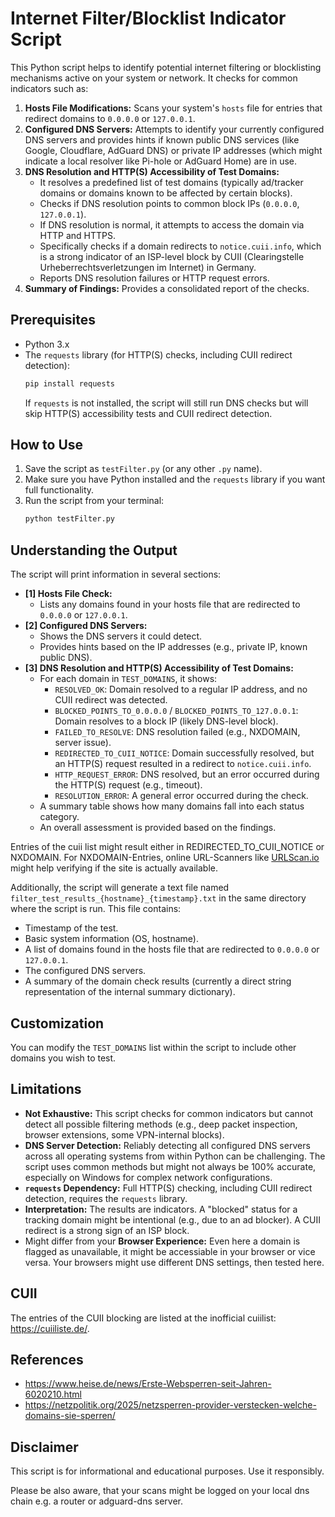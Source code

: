 # Internet Filter/Blocklist Indicator Script

This Python script helps to identify potential internet filtering or blocklisting mechanisms active on your system or network. It checks for common indicators such as:

1.  **Hosts File Modifications:** Scans your system's `hosts` file for entries that redirect domains to `0.0.0.0` or `127.0.0.1`.
2.  **Configured DNS Servers:** Attempts to identify your currently configured DNS servers and provides hints if known public DNS services (like Google, Cloudflare, AdGuard DNS) or private IP addresses (which might indicate a local resolver like Pi-hole or AdGuard Home) are in use.
3.  **DNS Resolution and HTTP(S) Accessibility of Test Domains:**
    *   It resolves a predefined list of test domains (typically ad/tracker domains or domains known to be affected by certain blocks).
    *   Checks if DNS resolution points to common block IPs (`0.0.0.0`, `127.0.0.1`).
    *   If DNS resolution is normal, it attempts to access the domain via HTTP and HTTPS.
    *   Specifically checks if a domain redirects to `notice.cuii.info`, which is a strong indicator of an ISP-level block by CUII (Clearingstelle Urheberrechtsverletzungen im Internet) in Germany.
    *   Reports DNS resolution failures or HTTP request errors.
4.  **Summary of Findings:** Provides a consolidated report of the checks.

## Prerequisites

*   Python 3.x
*   The `requests` library (for HTTP(S) checks, including CUII redirect detection):
    ```bash
    pip install requests
    ```
    If `requests` is not installed, the script will still run DNS checks but will skip HTTP(S) accessibility tests and CUII redirect detection.

## How to Use

1.  Save the script as `testFilter.py` (or any other `.py` name).
2.  Make sure you have Python installed and the `requests` library if you want full functionality.
3.  Run the script from your terminal:
    ```bash
    python testFilter.py
    ```

## Understanding the Output

The script will print information in several sections:

*   **[1] Hosts File Check:**
    *   Lists any domains found in your hosts file that are redirected to `0.0.0.0` or `127.0.0.1`.
*   **[2] Configured DNS Servers:**
    *   Shows the DNS servers it could detect.
    *   Provides hints based on the IP addresses (e.g., private IP, known public DNS).
*   **[3] DNS Resolution and HTTP(S) Accessibility of Test Domains:**
    *   For each domain in `TEST_DOMAINS`, it shows:
        *   `RESOLVED_OK`: Domain resolved to a regular IP address, and no CUII redirect was detected.
        *   `BLOCKED_POINTS_TO_0.0.0.0` / `BLOCKED_POINTS_TO_127.0.0.1`: Domain resolves to a block IP (likely DNS-level block).
        *   `FAILED_TO_RESOLVE`: DNS resolution failed (e.g., NXDOMAIN, server issue).
        *   `REDIRECTED_TO_CUII_NOTICE`: Domain successfully resolved, but an HTTP(S) request resulted in a redirect to `notice.cuii.info`.
        *   `HTTP_REQUEST_ERROR`: DNS resolved, but an error occurred during the HTTP(S) request (e.g., timeout).
        *   `RESOLUTION_ERROR`: A general error occurred during the check.
    *   A summary table shows how many domains fall into each status category.
    *   An overall assessment is provided based on the findings.

Entries of the cuii list might result either in REDIRECTED_TO_CUII_NOTICE or NXDOMAIN. For NXDOMAIN-Entries, online URL-Scanners like [URLScan.io](https://urlscan.io/) might help verifying if the site is actually available.

Additionally, the script will generate a text file named `filter_test_results_{hostname}_{timestamp}.txt` in the same directory where the script is run. This file contains:
*   Timestamp of the test.
*   Basic system information (OS, hostname).
*   A list of domains found in the hosts file that are redirected to `0.0.0.0` or `127.0.0.1`.
*   The configured DNS servers.
*   A summary of the domain check results (currently a direct string representation of the internal summary dictionary).

## Customization

You can modify the `TEST_DOMAINS` list within the script to include other domains you wish to test.

## Limitations

*   **Not Exhaustive:** This script checks for common indicators but cannot detect all possible filtering methods (e.g., deep packet inspection, browser extensions, some VPN-internal blocks).
*   **DNS Server Detection:** Reliably detecting all configured DNS servers across all operating systems from within Python can be challenging. The script uses common methods but might not always be 100% accurate, especially on Windows for complex network configurations.
*   **`requests` Dependency:** Full HTTP(S) checking, including CUII redirect detection, requires the `requests` library.
*   **Interpretation:** The results are indicators. A "blocked" status for a tracking domain might be intentional (e.g., due to an ad blocker). A CUII redirect is a strong sign of an ISP block.
* Might differ from your **Browser Experience:** Even here a domain is flagged as unavailable, it might be accessiable in your browser or vice versa. Your browsers might use different DNS settings, then tested here.

## CUII

The entries of the CUII blocking are listed at the inofficial cuiilist: https://cuiiliste.de/.

## References
- https://www.heise.de/news/Erste-Websperren-seit-Jahren-6020210.html
- https://netzpolitik.org/2025/netzsperren-provider-verstecken-welche-domains-sie-sperren/

## Disclaimer

This script is for informational and educational purposes. Use it responsibly. 

Please be also aware, that your scans might be logged on your local dns chain e.g. a router or adguard-dns server.